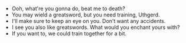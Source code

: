 - Ooh, what're you gonna do, beat me to death?
- You may wield a greatsword, but you need training, Uthgerd.
- I'll make sure to keep an eye on you. Don't want any accidents.
- I see you also like greatswords. What would you enchant yours with?
- If you want to, we could train together for a bit.
